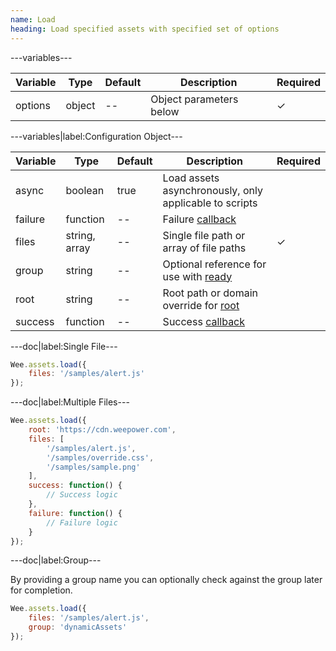 ```yaml
---
name: Load
heading: Load specified assets with specified set of options
---
```


---variables---

| Variable | Type | Default | Description | Required |
| -- | -- | -- | -- | -- |
| options | object | -- | Object parameters below | ✓ |

---variables|label:Configuration Object---

| Variable | Type | Default | Description | Required |
| -- | -- | -- | -- | -- |
| async | boolean | true | Load assets asynchronously, only applicable to scripts ||
| failure | function | -- | Failure [callback](/script/#functions) ||
| files | string, array | -- | Single file path or array of file paths| ✓ |
| group | string | -- | Optional reference for use with [ready](#ready) ||
| root | string | -- | Root path or domain override for [root](#root) ||
| success | function | -- | Success [callback](/script/#functions) ||

---doc|label:Single File---

```javascript
Wee.assets.load({
	files: '/samples/alert.js'
});
```

---doc|label:Multiple Files---

```javascript
Wee.assets.load({
	root: 'https://cdn.weepower.com',
	files: [
		'/samples/alert.js',
		'/samples/override.css',
		'/samples/sample.png'
	],
	success: function() {
		// Success logic
	},
	failure: function() {
		// Failure logic
	}
});
```

---doc|label:Group---

By providing a group name you can optionally check against the group later for completion.

```javascript
Wee.assets.load({
	files: '/samples/alert.js',
	group: 'dynamicAssets'
});
```
